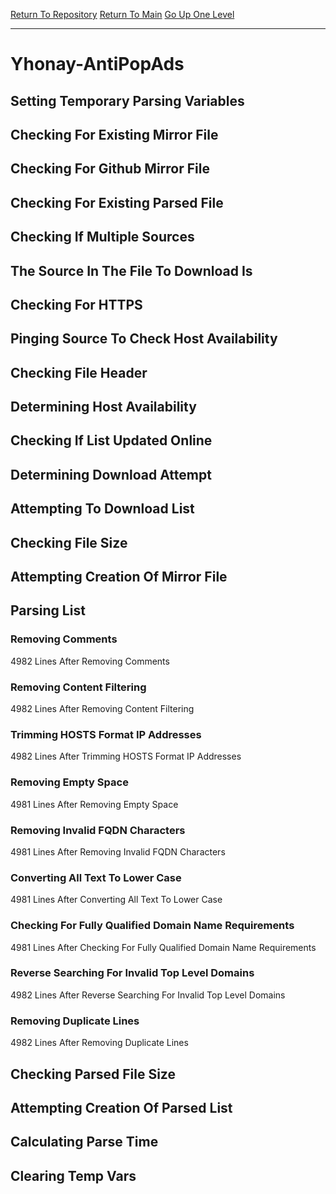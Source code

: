 [Return To Repository](https://github.com/deathbybandaid/piholeparser/)
[Return To Main](https://github.com/deathbybandaid/piholeparser/blob/master/RecentRunLogs/Mainlog.md)
[Go Up One Level](https://github.com/deathbybandaid/piholeparser/blob/master/RecentRunLogs/TopLevelScripts/30-Processing-Blacklists.md)
____________________________________
# Yhonay-AntiPopAds
## Setting Temporary Parsing Variables
## Checking For Existing Mirror File
## Checking For Github Mirror File
## Checking For Existing Parsed File
## Checking If Multiple Sources
## The Source In The File To Download Is
## Checking For HTTPS
## Pinging Source To Check Host Availability
## Checking File Header
## Determining Host Availability
## Checking If List Updated Online
## Determining Download Attempt
## Attempting To Download List
## Checking File Size
## Attempting Creation Of Mirror File
## Parsing List
### Removing Comments
4982 Lines After Removing Comments
### Removing Content Filtering
4982 Lines After Removing Content Filtering
### Trimming HOSTS Format IP Addresses
4982 Lines After Trimming HOSTS Format IP Addresses
### Removing Empty Space
4981 Lines After Removing Empty Space
### Removing Invalid FQDN Characters
4981 Lines After Removing Invalid FQDN Characters
### Converting All Text To Lower Case
4981 Lines After Converting All Text To Lower Case
### Checking For Fully Qualified Domain Name Requirements
4981 Lines After Checking For Fully Qualified Domain Name Requirements
### Reverse Searching For Invalid Top Level Domains
4982 Lines After Reverse Searching For Invalid Top Level Domains
### Removing Duplicate Lines
4982 Lines After Removing Duplicate Lines
## Checking Parsed File Size
## Attempting Creation Of Parsed List
## Calculating Parse Time
## Clearing Temp Vars
